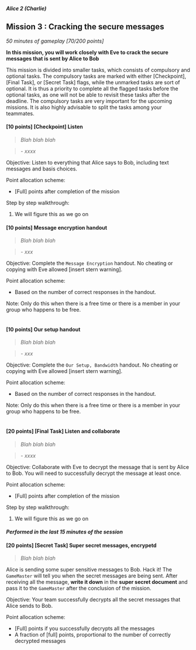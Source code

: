 **_Alice 2 (Charlie)_**
## Mission 3 : Cracking the secure messages
*50 minutes of gameplay [70/200 points]*

**In this mission, you will work closely with Eve to crack the secure messages that is sent by Alice to Bob**

This mission is divided into smaller tasks, which consists of compulsory and optional tasks. The compulsory tasks are marked with either [Checkpoint], [Final Task], or [Secret Task] flags, while the unmarked tasks are sort of optional. It is thus a priority to complete all the flagged tasks before the optional tasks, as one will not be able to revisit these tasks after the deadline. The compulsory tasks are very important for the upcoming missions. It is also highly advisable to split the tasks among your teammates.

#### [10 points] [Checkpoint] Listen
> *Blah blah blah*

> *- xxxx*

Objective: Listen to everything that Alice says to Bob, including text messages and basis choices.

Point allocation scheme:
* [Full] points after completion of the mission

Step by step walkthrough:
1. We will figure this as we go on

#### [10 points] Message encryption handout
> *Blah blah blah*

> *- xxx*

Objective: Complete the `Message Encryption` handout. No cheating or copying with Eve allowed [insert stern warning].

Point allocation scheme:
* Based on the number of correct responses in the handout.

Note: Only do this when there is a free time or there is a member in your group who happens to be free.
<br><br>

#### [10 points] Our setup handout
> *Blah blah blah*

> *- xxx*

Objective: Complete the `Our Setup, Bandwidth` handout. No cheating or copying with Eve allowed [insert stern warning].

Point allocation scheme:
* Based on the number of correct responses in the handout.

Note: Only do this when there is a free time or there is a member in your group who happens to be free.
<br><br>

#### [20 points] [Final Task] Listen and collaborate
> *Blah blah blah*

> *- xxxx*

Objective: Collaborate with Eve to decrypt the message that is sent by Alice to Bob. You will need to successfully decrypt the message at least once.

Point allocation scheme:
* [Full] points after completion of the mission

Step by step walkthrough:
1. We will figure this as we go on

#### *Performed in the last 15 minutes of the session*
#### [20 points] [Secret Task] Super secret messages, encrypetd
> *Blah blah blah*

Alice is sending some super sensitive messages to Bob. Hack it! The `GameMaster` will tell you when the secret messages are being sent. After receiving all the message, **write it down** in the **super secret document** and pass it to the `GameMaster` after the conclusion of the mission.

Objective: Your team successfully decrypts all the secret messages that Alice sends to Bob.

Point allocation scheme:
* [Full] points if you successfully decrypts all the messages
* A fraction of [full] points, proportional to the number of correctly decrypted messages

